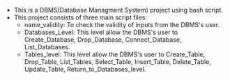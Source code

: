 - This is a DBMS(Database Managment System) project using bash script.
- This project consists of three main script files: 
    - name_validity: To check the validity of inputs from the DBMS's user.
    - Databases_Level: This level allow the DBMS's user to Create_Database, Drop_Database, Connect_Database, List_Databases.
    - Tables_level: This level allow the DBMS's user to Create_Table, Drop_Table, List_Tables, Select_Table, Insert_Table, Delete_Table, Update_Table, Return_to_Databases_level.